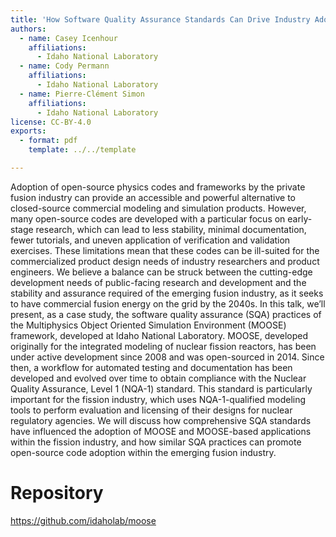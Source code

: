 ```yaml
---
title: 'How Software Quality Assurance Standards Can Drive Industry Adoption of Open-Source Codes in Fusion Energy'
authors:
  - name: Casey Icenhour
    affiliations:
      - Idaho National Laboratory
  - name: Cody Permann
    affiliations:
      - Idaho National Laboratory
  - name: Pierre-Clément Simon
    affiliations:
      - Idaho National Laboratory
license: CC-BY-4.0
exports:
  - format: pdf
    template: ../../template

---
```


Adoption of open-source physics codes and frameworks by the private fusion industry can provide an accessible and powerful alternative to closed-source commercial modeling and simulation products. However, many open-source codes are developed with a particular focus on early-stage research, which can lead to less stability, minimal documentation, fewer tutorials, and uneven application of verification and validation exercises. These limitations mean that these codes can be ill-suited for the commercialized product design needs of industry researchers and product engineers. We believe a balance can be struck between the cutting-edge development needs of public-facing research and development and the stability and assurance required of the emerging fusion industry, as it seeks to have commercial fusion energy on the grid by the 2040s. In this talk, we’ll present, as a case study, the software quality assurance (SQA) practices of the Multiphysics Object Oriented Simulation Environment (MOOSE) framework, developed at Idaho National Laboratory. MOOSE, developed originally for the integrated modeling of nuclear fission reactors, has been under active development since 2008 and was open-sourced in 2014. Since then, a workflow for automated testing and documentation has been developed and evolved over time to obtain compliance with the Nuclear Quality Assurance, Level 1 (NQA-1) standard. This standard is particularly important for the fission industry, which uses NQA-1-qualified modeling tools to perform evaluation and licensing of their designs for nuclear regulatory agencies. We will discuss how comprehensive SQA standards have influenced the adoption of MOOSE and MOOSE-based applications within the fission industry, and how similar SQA practices can promote open-source code adoption within the emerging fusion industry.

# Repository
https://github.com/idaholab/moose

